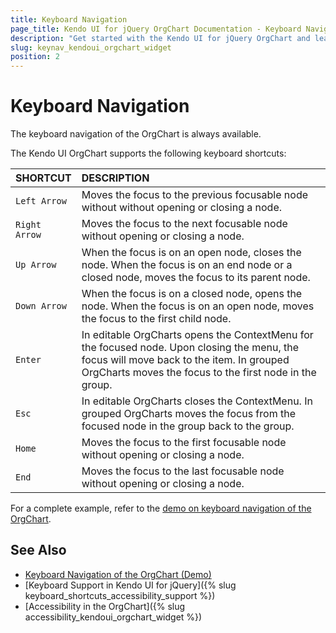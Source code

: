 ```yaml
---
title: Keyboard Navigation
page_title: Kendo UI for jQuery OrgChart Documentation - Keyboard Navigation
description: "Get started with the Kendo UI for jQuery OrgChart and learn about the accessibility support it provides through its keyboard navigation functionality."
slug: keynav_kendoui_orgchart_widget
position: 2
---
```


# Keyboard Navigation

The keyboard navigation of the OrgChart is always available.

The Kendo UI OrgChart supports the following keyboard shortcuts:

| SHORTCUT						| DESCRIPTION				                                                        |
|:---              |:---                                                                                |
| `Left Arrow`     | Moves the focus to the previous focusable node without without opening or closing a node.|
| `Right Arrow`    | Moves the focus to the next focusable node without opening or closing a node.|
| `Up Arrow`       | When the focus is on an open node, closes the node. When the focus is on an end node or a closed node, moves the focus to its parent node.|
| `Down Arrow`     | When the focus is on a closed node, opens the node. When the focus is on an open node, moves the focus to the first child node.|
| `Enter`          | In editable OrgCharts opens the ContextMenu for the focused node. Upon closing the menu, the focus will move back to the item. In grouped OrgCharts moves the focus to the first node in the group.|
| `Esc   `         | In editable OrgCharts closes the ContextMenu. In grouped OrgCharts moves the focus from the focused node in the group back to the group.|
| `Home`           | Moves the focus to the first focusable node without opening or closing a node.|
| `End`            | Moves the focus to the last focusable node without opening or closing a node.|

For a complete example, refer to the [demo on keyboard navigation of the OrgChart](https://demos.telerik.com/kendo-ui/orgchart/keyboard-navigation).

## See Also

* [Keyboard Navigation of the OrgChart (Demo)](https://demos.telerik.com/kendo-ui/orgchart/keyboard-navigation)
* [Keyboard Support in Kendo UI for jQuery]({% slug keyboard_shortcuts_accessibility_support %})
* [Accessibility in the OrgChart]({% slug accessibility_kendoui_orgchart_widget %})
